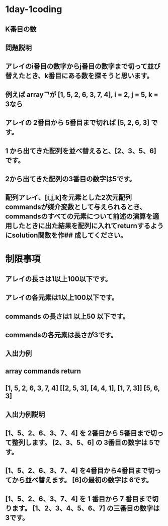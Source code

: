 # 1day-1coding
## K番目の数
## 問題説明
## アレイのi番目の数字からj番目の数字まで切って並び替えたとき、k番目にある数を探そうと思います。

## 例えば arrayᄀが [1, 5, 2, 6, 3, 7, 4], i = 2, j = 5, k = 3なら

## アレイの 2番目から 5番目まで切れば [5, 2, 6, 3] です。
## 1 から出てきた配列を並べ替えると、[2、3、5、6] です。
## 2から出てきた配列の3番目の数字は5です。
## 配列アレイ、[i,j,k]を元素とした2次元配列commandsが媒介変数として与えられるとき、commandsのすべての元素について前述の演算を適用したときに出た結果を配列に入れてreturnするようにsolution関数を作## 成してください。

# 制限事項
## アレイの長さは1以上100以下です。
## アレイの各元素は1以上100以下です。
## commands の長さは1 以上50 以下です。
## commandsの各元素は長さが3です。
## 入出力例
## array commands return
## [1, 5, 2, 6, 3, 7, 4] [[2, 5, 3], [4, 4, 1], [1, 7, 3]] [5, 6, 3]
## 入出力例説明
## [1、5、2、6、3、7、4] を 2番目から 5番目まで切って整列します。 [2、3、5、6] の 3番目の数字は 5です。
## [1、5、2、6、3、7、4] を4番目から4番目まで切ってから並べ替えます。 [6]の最初の数字は 6です。
## [1、5、2、6、3、7、4] を 1 番目から 7 番目まで切ります。 [1、2、3、4、5、6、7] の三番目の数字は3です。
